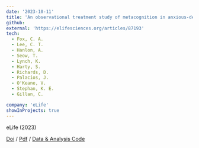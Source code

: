 ```yaml
---
date: '2023-10-11'
title: 'An observational treatment study of metacognition in anxious-depression'
github:
external: 'https://elifesciences.org/articles/87193'
tech:
  - Fox, C. A.
  - Lee, C. T.
  - Hanlon, A.
  - Seow, T.
  - Lynch, K.
  - Harty, S.
  - Richards, D.
  - Palacios, J.
  - O'Keane, V.
  - Stephan, K. E.
  - Gillan, C.

company: 'eLife'
showInProjects: true
---
```


eLife (2023)

[Doi](https://elifesciences.org/articles/87193) / [Pdf](/files/2023-10-11-An-observational-treatment-study.pdf) / [Data & Analysis Code](https://osf.io/89xzq/)
